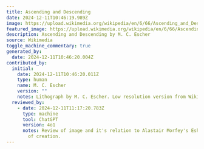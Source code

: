 ```yaml
---
title: Ascending and Descending
date: 2024-12-11T10:46:19.989Z
image: https://upload.wikimedia.org/wikipedia/en/6/66/Ascending_and_Descending.jpg
featured_image: https://upload.wikimedia.org/wikipedia/en/6/66/Ascending_and_Descending.jpg
description: Ascending and Descending by M. C. Escher
source: Wikimedia
toggle_machine_commentary: true
generated_by:
  date: 2024-12-11T10:46:20.004Z
contributed_by:
  initial:
    date: 2024-12-11T10:46:20.011Z
    type: human
    name: M. C. Escher
    version: ""
    notes: Lithograph by M. C. Escher. Low resolution version from Wikimedia.
  reviewed_by:
    - date: 2024-12-11T11:17:20.783Z
      type: machine
      tool: ChatGPT
      version: 4o1
      notes: Review of image and it's relation to Alastair Morfey's Esher-like story
        of creation.
---
```

